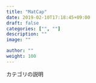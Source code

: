 ```yaml
---
title: "MatCap"
date: 2019-02-10T17:18:45+09:00
draft: false
categories: ["", ""]
description: ""
image: ""

author: ""
weight: 100
---
```


カテゴリの説明